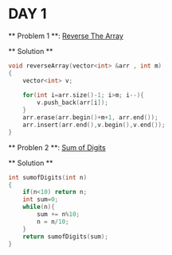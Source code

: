 
# DAY 1 
** Problem 1 **: [Reverse The Array](https://www.codingninjas.com/codestudio/problems/reverse-the-array_1262298)

** Solution **
```c++
void reverseArray(vector<int> &arr , int m)
{
    vector<int> v;
   
    for(int i=arr.size()-1; i>m; i--){
        v.push_back(arr[i]);
    }
    arr.erase(arr.begin()+m+1, arr.end());
    arr.insert(arr.end(),v.begin(),v.end());
}

```

** Problen 2 **: [Sum of Digits](https://www.codingninjas.com/codestudio/problems/sum-of-digits_1464021?leftPanelTab=0)

** Solution **
```c++
int sumofDigits(int n)
{
	if(n<10) return n;
    int sum=0;
    while(n){
        sum += n%10;
        n = n/10;
    }
    return sumofDigits(sum);
}

```


